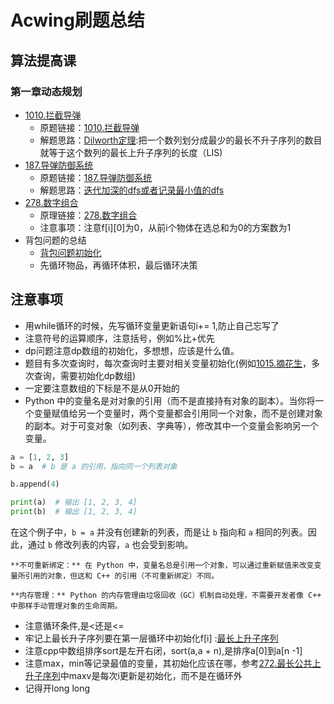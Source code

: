 # Acwing刷题总结

## 算法提高课

### 第一章动态规划

* [1010.拦截导弹](算法提高课/第一章动态规划/1010.拦截导弹/1010.拦截导弹.cpp)
  * 原题链接：[1010.拦截导弹](https://www.acwing.com/problem/content/1012/)
  * 解题思路：[Dilworth定理](https://www.acwing.com/blog/content/7453/):把一个数列划分成最少的最长不升子序列的数目就等于这个数列的最长上升子序列的长度（LIS)
* [187.导弹防御系统](算法提高课/第一章动态规划/187.导弹防御系统/187.导弹防御系统.py)
  * 原题链接：[187.导弹防御系统](https://www.acwing.com/problem/content/189/)
  * 解题思路：[迭代加深的dfs或者记录最小值的dfs](https://www.acwing.com/solution/content/4258/)
* [278.数字组合](算法提高课/第一章动态规划/278.数字组合/278.数字组合.py)
  * 原理链接：[278.数字组合](https://www.acwing.com/problem/content/280/)
  * 注意事项：注意f[i][0]为0，从前i个物体在选总和为0的方案数为1
* 背包问题的总结
  * [背包问题初始化](https://www.acwing.com/blog/content/458/)
  * 先循环物品，再循环体积，最后循环决策

## 注意事项

* 用while循环的时候，先写循环变量更新语句i+= 1,防止自己忘写了
* 注意符号的运算顺序，注意括号，例如%比+优先
* dp问题注意dp数组的初始化，多想想，应该是什么值。
* 题目有多次查询时，每次查询时主要对相关变量初始化(例如[1015.摘花生](算法提高课/第一章动态规划/1015.摘花生/1015.摘花生.py)，多次查询，需要初始化dp数组)
* 一定要注意数组的下标是不是从0开始的
* Python 中的变量名是对对象的引用（而不是直接持有对象的副本）。当你将一个变量赋值给另一个变量时，两个变量都会引用同一个对象，而不是创建对象的副本。对于可变对象（如列表、字典等），修改其中一个变量会影响另一个变量。

```python
a = [1, 2, 3]
b = a  # b 是 a 的引用，指向同一个列表对象

b.append(4)

print(a)  # 输出 [1, 2, 3, 4]
print(b)  # 输出 [1, 2, 3, 4]
```

在这个例子中，`b = a` 并没有创建新的列表，而是让 `b` 指向和 `a` 相同的列表。因此，通过 `b` 修改列表的内容，`a` 也会受到影响。

    **不可重新绑定：** 在 Python 中，变量名总是引用一个对象，可以通过重新赋值来改变变量所引用的对象，但这和 C++ 的引用（不可重新绑定）不同。

    **内存管理：** Python 的内存管理由垃圾回收（GC）机制自动处理，不需要开发者像 C++ 中那样手动管理对象的生命周期。

* 注意循环条件,是<还是<=
* 牢记上最长升子序列要在第一层循环中初始化f[i] :[最长上升子序列](算法基础课/第五讲/895.最长上升子序列.py)
* 注意cpp中数组排序sort是左开右闭，sort(a,a + n),是排序a[0]到a[n -1]
* 注意max，min等记录最值的变量，其初始化应该在哪，参考[272.最长公共上升子序列](算法提高课/第一章动态规划/272.最长公共上升子序列/272.最长公共上升子序列.py)中maxv是每次i更新是初始化，而不是在循环外
* 记得开long long
